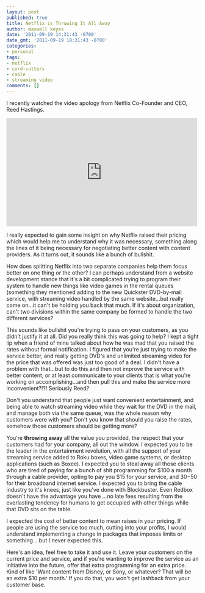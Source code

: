 ```yaml
---
layout: post
published: true
title: Netflix is Throwing It All Away
author: maxwell keyes
date: '2011-09-19 14:31:43 -0700'
date_gmt: '2011-09-19 18:31:43 -0700'
categories:
- personal
tags:
- netflix
- cord-cutters
- cable
- streaming video
comments: []
---
```


I recently watched the video apology from Netflix Co-Founder and CEO, Reed Hastings.

<iframe width="500" height="284" src="http://www.youtube.com/embed/c8Tn8n5CIPk" frameborder="0" allowfullscreen></iframe>

I really expected to gain some insight on why Netflix raised their pricing which
would help me to understand why it was necessary, something along the lines of
it being necessary for negotiating better content with content providers. As it
turns out, it sounds like a bunch of bullshit.

How does splitting Netflix into two separate companies help them focus better on
one thing or the other? I can perhaps understand from a website development
stance that it's a bit complicated trying to program their system to handle new
things like video games in the rental queues (something they mentioned adding to
the new Quickster DVD-by-mail service, with streaming video handled by the same
website...but really come on...it can't be holding you back that much. If it's
about organization, can't two divisions within the same company be formed to
handle the two different services?

This sounds like bullshit you're trying to pass on your customers, as you didn't
justify it at all. Did you really think this was going to help? I kept a tight
lip when a friend of mine talked about how he was mad that you raised the rates
without formal notification. I figured that you're just trying to make the
service better, and really getting DVD's and unlimited streaming video for the
price that was offered was just too good of a deal. I didn't have a problem with
that...but to do this and then not improve the service with better content, or
at least communicate to your clients that is what you're working on
accomplishing...and then pull this and make the service more inconvenient?!?!
Seriously Reed?

Don't you understand that people just want convenient entertainment, and being
able to watch streaming video while they wait for the DVD in the mail, and
manage both via the same queue, was the whole reason why customers were with
you? Don't you know that should you raise the rates, somehow those customers
should be getting more?

You're __throwing away__ all the value you provided, the respect that your
customers had for your company, all out the window. I expected you to be the
leader in the entertainment revolution, with all the support of your streaming
service added to Roku boxes, video game systems, or desktop applications (such
as Boxee). I expected you to steal away all those clients who are tired of
paying for a bunch of shit programming for $100 a month through a cable
provider, opting to pay you $15 for your service, and $30-$50 for their
broadband internet service. I expected you to bring the cable industry to it's
knees, just like you've done with Blockbuster. Even Redbox doesn't have the
advantage you have ...no late fees resulting from the everlasting tendency for
humans to get occupied with other things while that DVD sits on the table.

I expected the cost of better content to mean raises in your pricing. If people
are using the service too much, cutting into your profits, I would understand
implementing a change in packages that imposes limits or something ...but I
never expected this.

Here's an idea, feel free to take it and use it. Leave your customers on the
current price and service, and if you're wanting to improve the service as an
initiative into the future, offer that extra programming for an extra price.
Kind of like 'Want content from Disney, or Sony, or whatever? That will be an
extra $10 per month.' If you do that, you won't get lashback from your customer
base.
